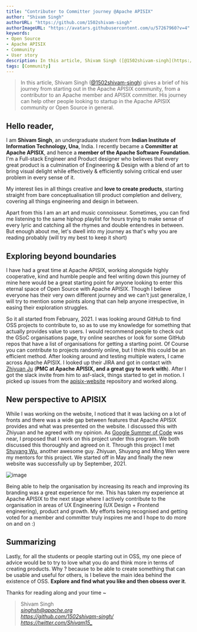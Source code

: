 ```yaml
---
title: "Contributer to Committer journey @Apache APISIX"
author: "Shivam Singh"
authorURL: "https://github.com/1502shivam-singh"
authorImageURL: "https://avatars.githubusercontent.com/u/57267960?v=4"
keywords: 
- Open Source
- Apache APISIX
- Community
- User story
description: In this article, Shivam Singh ([@1502shivam-singh](https://github.com/1502shivam-singh)) gives a brief of his journey from starting out in the Apache APISIX community, from a contributor to an Apache member and APISIX committer. His journey can help other people looking to startup in the Apache APISIX community or Open Source in general.
tags: [Community]
---
```


> In this article, Shivam Singh ([@1502shivam-singh](https://github.com/1502shivam-singh)) gives a brief of his journey from starting out in the Apache APISIX community, from a contributor to an Apache member and APISIX committer. His journey can help other people looking to startup in the Apache APISIX community or Open Source in general.
<!--truncate-->

## Hello reader,

I am **Shivam Singh**, an undergraduate student from **Indian Institute of Information Technology, Una**, India. I recently became a **Committer at Apache APISIX**, and hence a **member of the Apache Software Foundation**. I'm a Full-stack Engineer and Product designer who believes that every great product is a culmination of Engineering & Design with a blend of art to bring visual delight while effectively & efficiently solving critical end user problem in every sense of it.

My interest lies in all things creative and **love to create products**, starting straight from bare conceptualisation till product completion and delivery, covering all things engineering and design in between. 

Apart from this I am an art and music connoisseur. Sometimes, you can find me listening to the same hiphop playlist for hours trying to make sense of every lyric and catching all the rhymes and double entendres in between. But enough about me, let's dwell into my journey as that's why you are reading probably (will try my best to keep it short)

## Exploring beyond boundaries

I have had a great time at Apache APISIX, working alongside highly cooperative, kind and humble people and feel writing down this journey of mine here would be a great starting point for anyone looking to enter this eternal space of Open Source with Apache APISIX. Though I believe everyone has their very own different journey and we can't just generalize, I will try to mention some points along that can help anyone irrespective, in easing their exploration struggles.

So it all started from February, 2021. I was looking around GitHub to find OSS projects to contribute to, so as to use my knowledge for something that actually provides value to users. I would recommend people to check out the GSoC organisations page, try online searches or look for some GitHub repos that have a list of organisations for getting a starting point. Of Course you can contribute to projects randomly online, but I think this could be an efficient method. After looking around and testing multiple waters, I came across Apache APISIX. I looked up their JIRA and got in contact with [Zhiyuan Ju](https://github.com/juzhiyuan) (**PMC at Apache APISIX, and a great guy to work with**). After I got the slack invite from him to asf-slack, things started to get in motion. I picked up issues from the [apisix-website](https://github.com/apache/apisix-website) repository and worked along. 

## New perspective to APISIX

While I was working on the website, I noticed that it was lacking on a lot of fronts and there was a wide gap between features that Apache APISIX provides and what was presented on the website. I discussed this with Zhiyuan and he agreed with my opinion. As [Google Summer of Code](https://summerofcode.withgoogle.com/archive/) was near, I proposed that I work on this project under this program. We both discussed this thoroughly and agreed on it. Through this project I met [Shuyang Wu](http://github.com/yiyiyimu), another awesome guy. Zhiyuan, Shuyang and Ming Wen were my mentors for this project. We started off in May and finally the new website was successfully up by September, 2021.

![image](https://user-images.githubusercontent.com/57267960/143325043-acf485e1-2f07-4d3c-b693-debfd9fb788a.png)

Being able to help the organisation by increasing its reach and improving its branding was a great experience for me. This has taken my experience at Apache APISIX to the next stage where I actively contribute to the organisation in areas of UX Engineering (UX Design + Frontend engineering), product and growth. My efforts being recognised and getting voted for a member and committer truly inspires me and I hope to do more on and on :)

## Summarizing

Lastly, for all the students or people starting out in OSS, my one piece of advice would be to try to love what you do and think more in terms of creating products. Why ? because to be able to create something that can be usable and useful for others, is I believe the main idea behind the existence of OSS. **Explore and find what you like and then obsess over it**.
  
Thanks for reading along and your time ~  
> Shivam Singh  
> *<singhsh@apache.org>*  
> *<https://github.com/1502shivam-singh/>*  
> *<https://twitter.com/Shivam15_>*
